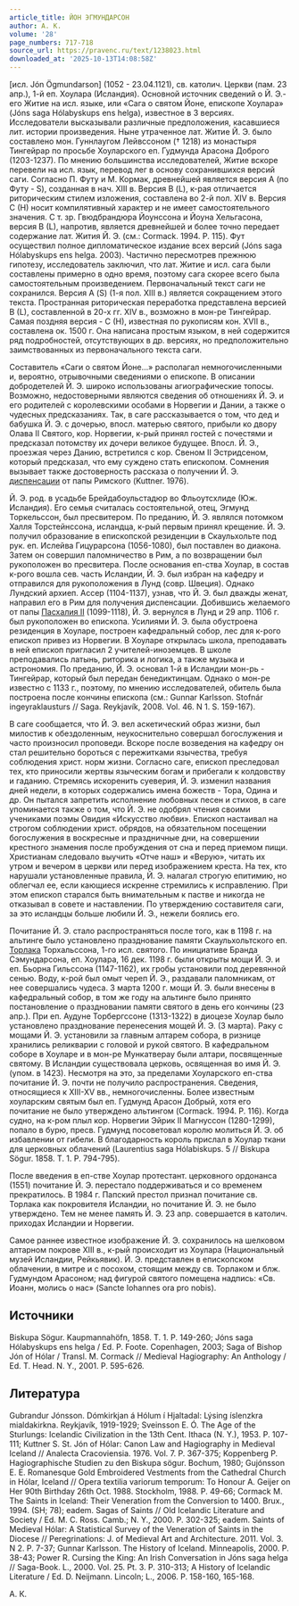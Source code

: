 ```yaml
---
article_title: ЙОН ЭГМУНДАРСОН
author: А. К.
volume: '28'
page_numbers: 717-718
source_url: https://pravenc.ru/text/1238023.html
downloaded_at: '2025-10-13T14:08:58Z'
---
```


[исл. Jón Ögmundarson] (1052 - 23.04.1121), св. католич. Церкви (пам. 23 апр.), 1-й еп. Хоулара (Исландия). Основной источник сведений о Й. Э.- его Житие на исл. языке, или «Сага о святом Йоне, епископе Хоулара» (Jóns saga Hólabyskups ens helga), известное в 3 версиях. Исследователи высказывали различные предположения, касавшиеся лит. истории произведения. Ныне утраченное лат. Житие Й. Э. было составлено мон. Гуннлаугом Лейвссоном († 1218) из монастыря Тингейрар по просьбе Хоуларского еп. Гудмунда Арасона Доброго (1203-1237). По мнению большинства исследователей, Житие вскоре перевели на исл. язык, перевод лег в основу сохранившихся версий саги. Согласно П. Футу и М. Кормак, древнейшей является версия А (по Футу - S), созданная в нач. XIII в. Версия В (L), к-рая отличается риторическим стилем изложения, составлена во 2-й пол. XIV в. Версия C (H) носит компилятивный характер и не имеет самостоятельного значения. С т. зр. Гвюдбрандюра Йоунссона и Йоуна Хельгасона, версия B (L), напротив, является древнейшей и более точно передает содержание лат. Жития Й. Э. (см.: Cormack. 1994. P. 115). Фут осуществил полное дипломатическое издание всех версий (Jóns saga Hólabyskups ens helga. 2003). Частично пересмотрев прежнюю гипотезу, исследователь заключил, что лат. Житие и исл. сага были составлены примерно в одно время, поэтому сага скорее всего была самостоятельным произведением. Первоначальный текст саги не сохранился. Версия А (S) (1-я пол. XIII в.) является сокращением этого текста. Пространная риторическая переработка представлена версией B (L), составленной в 20-х гг. XIV в., возможно в мон-ре Тингейрар. Самая поздняя версия - C (H), известная по рукописям кон. XVII в., составлена ок. 1500 г. Она написана простым языком, в ней содержится ряд подробностей, отсутствующих в др. версиях, но предположительно заимствованных из первоначального текста саги.

Составитель «Саги о святом Йоне...» располагал немногочисленными и, вероятно, отрывочными сведениями о епископе. В описании добродетелей Й. Э. широко использованы агиографические топосы. Возможно, недостоверными являются сведения об отношениях Й. Э. и его родителей с королевскими особами в Норвегии и Дании, а также о чудесных предсказаниях. Так, в саге рассказывается о том, что дед и бабушка Й. Э. с дочерью, впосл. матерью святого, прибыли ко двору Олава II Святого, кор. Норвегии, к-рый принял гостей с почестями и предсказал потомству их дочери великое будущее. Впосл. Й. Э., проезжая через Данию, встретился с кор. Свеном II Эстридсеном, который предсказал, что ему суждено стать епископом. Сомнения вызывает также достоверность рассказа о получении Й. Э. [диспенсации](https://pravenc.ru/text/диспенсации.html) от папы Римского (Kuttner. 1976).

Й. Э. род. в усадьбе Брейдабоульстадюр во Фльоутсхлиде (Юж. Исландия). Его семья считалась состоятельной, отец, Эгмунд Торкельссон, был пресвитером. По преданию, Й. Э. являлся потомком Халля Торстейнссона, исландца, к-рый первым принял крещение. Й. Э. получил образование в епископской резиденции в Скаульхольте под рук. еп. Ислейва Гицурарсона (1056-1080), был поставлен во диакона. Затем он совершил паломничество в Рим, а по возвращении был рукоположен во пресвитера. После основания еп-ства Хоулар, в состав к-рого вошла сев. часть Исландии, Й. Э. был избран на кафедру и отправился для рукоположения в Лунд (совр. Швеция). Однако Лундский архиеп. Ассер (1104-1137), узнав, что Й. Э. был дважды женат, направил его в Рим для получения диспенсации. Добившись желаемого от папы [Пасхалия II](<https://pravenc.ru/text/Пасхалий II.html>) (1099-1118), Й. Э. вернулся в Лунд и 29 апр. 1106 г. был рукоположен во епископа. Усилиями Й. Э. была обустроена резиденция в Хоуларе, построен кафедральный собор, лес для к-рого епископ привез из Норвегии. В Хоуларе открылась школа, преподавать в ней епископ пригласил 2 учителей-иноземцев. В школе преподавались латынь, риторика и логика, а также музыка и астрономия. По преданию, Й. Э. основал 1-й в Исландии мон-рь - Тингейрар, который был передан бенедиктинцам. Однако о мон-ре известно с 1133 г., поэтому, по мнению исследователей, обитель была построена после кончины епископа (см.: Gunnar Karlsson. Stofnár ingeyraklausturs // Saga. Reykjavík, 2008. Vol. 46. N 1. S. 159-167).

В саге сообщается, что Й. Э. вел аскетический образ жизни, был милостив к обездоленным, неукоснительно совершал богослужения и часто произносил проповеди. Вскоре после возведения на кафедру он стал решительно бороться с пережитками язычества, требуя соблюдения христ. норм жизни. Согласно саге, епископ преследовал тех, кто приносили жертвы языческим богам и прибегали к колдовству и гаданию. Стремясь искоренить суеверия, Й. Э. изменил названия дней недели, в которых содержались имена божеств - Тора, Одина и др. Он пытался запретить исполнение любовных песен и стихов, в саге упоминается также о том, что Й. Э. не одобрял чтения своими учениками поэмы Овидия «Искусство любви». Епископ настаивал на строгом соблюдении христ. обрядов, на обязательном посещении богослужения в воскресные и праздничные дни, на совершении крестного знамения после пробуждения от сна и перед приемом пищи. Христианам следовало выучить «Отче наш» и «Верую», читать их утром и вечером в церкви или перед изображением креста. На тех, кто нарушали установленные правила, Й. Э. налагал строгую епитимию, но облегчал ее, если кающиеся искренне стремились к исправлению. При этом епископ старался быть внимательным к пастве и никогда не отказывал в совете и наставлении. По утверждению составителя саги, за это исландцы больше любили Й. Э., нежели боялись его.

Почитание Й. Э. стало распространяться после того, как в 1198 г. на альтинге было установлено празднование памяти Скаульхольтского еп. [Торлака](https://pravenc.ru/text/Торлака.html) Торхальссона, 1-го исл. святого. По инициативе Бранда Сэмундарсона, еп. Хоулара, 16 дек. 1198 г. были открыты мощи Й. Э. и еп. Бьорна Гильссона (1147-1162), их гробы установили под деревянной сенью. Воду, к-рой был омыт череп Й. Э., раздавали паломникам, от нее совершались чудеса. 3 марта 1200 г. мощи Й. Э. были внесены в кафедральный собор, в том же году на альтинге было принято постановление о праздновании памяти святого в день его кончины (23 апр.). При еп. Аудуне Торбергссоне (1313-1322) в диоцезе Хоулар было установлено празднование перенесения мощей Й. Э. (3 марта). Раку с мощами Й. Э. установили за главным алтарем собора, в ризнице хранились реликварии с головой и рукой святого. В кафедральном соборе в Хоуларе и в мон-ре Мункатверау были алтари, посвященные святому. В Исландии существовала церковь, освященная во имя Й. Э. (упом. в 1423). Несмотря на это, за пределами Хоуларского еп-ства почитание Й. Э. почти не получило распространения. Сведения, относящиеся к XIII-XV вв., немногочисленны. Более известным хоуларским святым был еп. Гудмунд Арасон Добрый, хотя его почитание не было утверждено альтингом (Cormack. 1994. P. 116). Когда судно, на к-ром плыл кор. Норвегии Эйрик II Магнуссон (1280-1299), попало в бурю, пресв. Гудмунд посоветовал королю молиться Й. Э. об избавлении от гибели. В благодарность король прислал в Хоулар ткани для церковных облачений (Laurentius saga Hólabiskups. 5 // Biskupa Sögur. 1858. T. 1. P. 794-795).

После введения в еп-стве Хоулар протестант. церковного ордонанса (1551) почитание Й. Э. перестало поддерживаться и со временем прекратилось. В 1984 г. Папский престол признал почитание св. Торлака как покровителя Исландии, но почитание Й. Э. не было утверждено. Тем не менее память Й. Э. 23 апр. совершается в католич. приходах Исландии и Норвегии.

Самое раннее известное изображение Й. Э. сохранилось на шелковом алтарном покрове XIII в., к-рый происходит из Хоулара (Национальный музей Исландии, Рейкьявик). Й. Э. представлен в епископском облачении, в митре и с посохом, стоящим между св. Торлаком и блж. Гудмундом Арасоном; над фигурой святого помещена надпись: «Св. Иоанн, молись о нас» (Sancte Iohannes ora pro nobis).

## Источники

Biskupa Sögur. Kaupmannahöfn, 1858. T. 1. P. 149-260; Jóns saga Hólabyskups ens helga / Ed. P. Foote. Copenhagen, 2003; Saga of Bishop Jón of Hólar / Transl. M. Cormack // Medieval Hagiography: An Anthology / Ed. T. Head. N. Y., 2001. P. 595-626.

## Литература

Gubrandur Jónsson. Dómkirkjan á Hólum í Hjaltadal: Lýsing íslenzkra mialdakirkna. Reykjavík, 1919-1929; Sveinsson E. Ó. The Age of the Sturlungs: Icelandic Civilization in the 13th Cent. Ithaca (N. Y.), 1953. P. 107-111; Kuttner S. St. Jón of Hólar: Canon Law and Hagiography in Medieval Iceland // Analecta Cracoviensia. 1976. Vol. 7. P. 367-375; Koppenberg P. Hagiographische Studien zu den Biskupa sögur. Bochum, 1980; Gujónsson E. E. Romanesque Gold Embroidered Vestments from the Cathedral Church in Hólar, Iceland // Opera textilia variorum temporum: To Honour A. Geijer on Her 90th Birthday 26th Oct. 1988. Stockholm, 1988. P. 49-66; Cormack M. The Saints in Iceland: Their Veneration from the Conversion to 1400. Brux., 1994. (SH; 78); eadem. Sagas of Saints // Old Icelandic Literature and Society / Ed. M. C. Ross. Camb.; N. Y., 2000. P. 302-325; eadem. Saints of Medieval Hólar: A Statistical Survey of the Veneration of Saints in the Diocese // Peregrinations: J. of Medieval Art and Architecture. 2011. Vol. 3. N 2. P. 7-37; Gunnar Karlsson. The History of Iceland. Minneapolis, 2000. P. 38-43; Power R. Cursing the King: An Irish Conversation in Jóns saga helga // Saga-Book. L., 2000. Vol. 25. Pt. 3. P. 310-313; A History of Icelandic Literature / Ed. D. Neijmann. Lincoln; L., 2006. P. 158-160, 165-168.

А. К.
